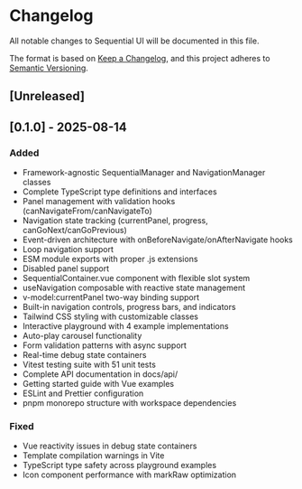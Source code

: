 # Changelog

All notable changes to Sequential UI will be documented in this file.

The format is based on [Keep a Changelog](https://keepachangelog.com/en/1.0.0/),
and this project adheres to [Semantic Versioning](https://semver.org/spec/v2.0.0.html).

## [Unreleased]

## [0.1.0] - 2025-08-14

### Added
- Framework-agnostic SequentialManager and NavigationManager classes
- Complete TypeScript type definitions and interfaces
- Panel management with validation hooks (canNavigateFrom/canNavigateTo)
- Navigation state tracking (currentPanel, progress, canGoNext/canGoPrevious)
- Event-driven architecture with onBeforeNavigate/onAfterNavigate hooks
- Loop navigation support
- ESM module exports with proper .js extensions
- Disabled panel support
- SequentialContainer.vue component with flexible slot system
- useNavigation composable with reactive state management
- v-model:currentPanel two-way binding support
- Built-in navigation controls, progress bars, and indicators
- Tailwind CSS styling with customizable classes
- Interactive playground with 4 example implementations
- Auto-play carousel functionality
- Form validation patterns with async support
- Real-time debug state containers
- Vitest testing suite with 51 unit tests
- Complete API documentation in docs/api/
- Getting started guide with Vue examples
- ESLint and Prettier configuration
- pnpm monorepo structure with workspace dependencies

### Fixed
- Vue reactivity issues in debug state containers
- Template compilation warnings in Vite
- TypeScript type safety across playground examples
- Icon component performance with markRaw optimization